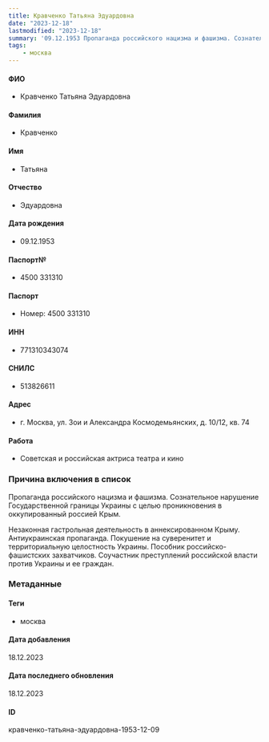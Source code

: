 ```yaml
---
title: Кравченко Татьяна Эдуардовна
date: "2023-12-18"
lastmodified: "2023-12-18"
summary: '09.12.1953 Пропаганда российского нацизма и фашизма. Сознательное нарушение Государственной границы Украины с целью проникновения в оккупированный россией Крым..  .  Незаконная гастрольная деятельность в аннексированном Крыму. Антиукраинская пропаганда..  Покушение на суверенитет и территориальную целостность Украины..  Пособник российско-фашистских захватчиков..  Соучастник преступлений российской власти против Украины и ее граждан.'
tags: 
    - москва
---
```

<!--# pp2-->
<!--## Фигурант-->
<!--### Личные данные-->
#### ФИО
- Кравченко Татьяна Эдуардовна
#### Фамилия
- Кравченко
#### Имя
- Татьяна
#### Отчество
- Эдуардовна
#### Дата рождения
- 09.12.1953
#### Паспорт№
- 4500 331310
#### Паспорт
- Номер: 4500 331310
#### ИНН
- 771310343074
#### СНИЛС
- 513826611
#### Адрес
- г. Москва, ул. Зои и Александра Космодемьянских, д. 10/12, кв. 74
#### Работа
- Советская и российская актриса театра и кино
### Причина включения в список
Пропаганда российского нацизма и фашизма. Сознательное нарушение Государственной границы Украины с целью проникновения в оккупированный россией Крым.
 
 Незаконная гастрольная деятельность в аннексированном Крыму. Антиукраинская пропаганда.
 Покушение на суверенитет и территориальную целостность Украины.
 Пособник российско-фашистских захватчиков.
 Соучастник преступлений российской власти против Украины и ее граждан.
### Метаданные
#### Теги
- москва
#### Дата добавления
18.12.2023
#### Дата последнего обновления
18.12.2023
#### ID
кравченко-татьяна-эдуардовна-1953-12-09
<!--## END;-->

